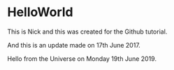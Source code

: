 # HelloWorld

This is Nick and this was created for the Github tutorial.

And this is an update made on 17th June 2017.

Hello from the Universe on Monday 19th June 2019.
